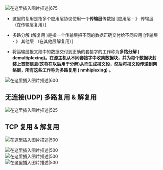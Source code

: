 
![在这里插入图片描述|675](https://img-blog.csdnimg.cn/271c9815ca3245d4b37c272b075ce16f.png)

-   这里的复用是指多个应用层协议使用一个**传输层**传数据 \[应用层 - 》 传输层 （在传输层复用）\]
    
-   多路分解 (解复用 )是指一个传输层把不同的数据正确交付给不同应用 \[传输层 - 》 其他层 （在其他层解复用）\]
    
-   将运输层报文段中的数据交付到正确的套接字的工作称为**多路分解 ( demultiplexing)。**在源主机从不同套接字中收集数据块，并为每个数据块封装上首部信息(这将在以后用于分解)从而生成报文段，然后将报文段传递到网络层，所有这些工作称为**多路复用 ( nmhiplexing) 。**
    

![在这里插入图片描述|600](https://img-blog.csdnimg.cn/8d010b605290405cbf29121540ef0ec0.png)

## 无连接(UDP) 多路复用 & 解复用

![在这里插入图片描述|525](https://img-blog.csdnimg.cn/dea4d1800436431c925f07f3d9969033.png)

## TCP 复用 & 解复用

![在这里插入图片描述|500](https://img-blog.csdnimg.cn/d80effee7340495fae8df3f617e8d9ee.png)

![在这里插入图片描述|500](https://img-blog.csdnimg.cn/64d262a0393240b2b0d7e47bf11a1cae.png)  
![在这里插入图片描述|500](https://img-blog.csdnimg.cn/50ae46983783497195915dfdccfa8ab7.png)  
![在这里插入图片描述|500](https://img-blog.csdnimg.cn/62050d5c15694a9d8102ab980de6ed2e.png)